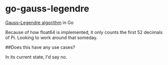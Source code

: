 go-gauss-legendre
=================

[Gauss–Legendre algorithm](http://en.wikipedia.org/wiki/Gauss–Legendre_algorithm) in Go

Because of how float64 is implemented, it only counts the first 52 decimals of Pi. Looking to work around that someday.

##Does this have any use cases?

In its current state, I'd say no.
